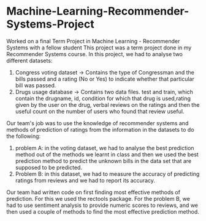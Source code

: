 # Machine-Learning-Recommender-Systems-Project
Worked on a final Term Project in Machine Learning - Recommender Systems with a fellow student
This project was a term project done in my Recommender Systems course. In this project, we had to analyse two different datasets: 
1) Congress voting dataset -> Contains the type of Congressman and the bills passed and a rating (No or Yes) to indicate whether that particular bill was passed.
2) Drugs usage database -> Contains two data files. test and train, which contain the drugname, id, condition for which that drug is used,rating given by the user on the drug, verbal reviews on the ratings and then the useful count on the number of users who found that review useful.

Our team's job was to use the knowledge of recommender systems and methods of prediction of ratings from the information in the datasets to do the following:

1) problem A: in the voting dataset, we had to analyse the best prediction method out of the methods we learnt in class and then we used the best prediction method to predict the unknown bills in the data set that are supposed to be predicted.
2) Problem B: in this dataset, we had to measure the accuracy of predicting ratings from reviews and we had to report its accuracy.


Our team had written code on first finding most effective methods of prediction. For this we used the rectools package.
For the problem B, we had to use sentiment analysis to provide numeric scores to reviews, and we then used a couple of methods to find the most effective prediction method.
